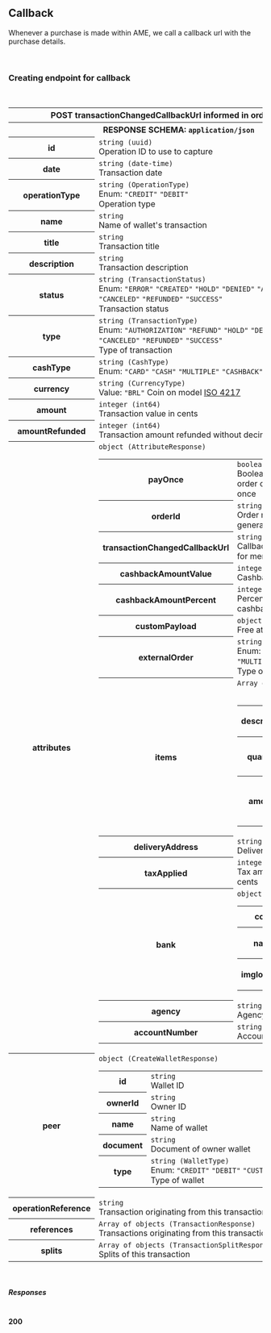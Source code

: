 <section id="callback">
  <h2>
    Callback
  </h2>
  <p>
    Whenever a purchase is made within AME, we call a callback url
    with the purchase details.
  </p>
  <br />
  <section id="criandoCallback">
    <h3>Creating endpoint for callback</h3>
    <br />
    <div class="table-responsive">
      <table class="table table-bordered">
        <tr>
          <th class="table-active text-center bg-light" colspan="2">
            <span class="badge badge-primary">POST</span>
            transactionChangedCallbackUrl informed in order creation
          </th>
        </tr>
        <tbody>
          <tr>
            <th class="table-active" colspan="2">
              RESPONSE SCHEMA: <code>application/json</code>
            </th>
          </tr>
          <tr>
            <th>id</th>
            <td>
              <code>string (uuid)</code>
              <br />
              Operation ID to use to capture
            </td>
          </tr>
          <tr>
            <th>date</th>
            <td>
              <code>string (date-time)</code>
              <br />
              Transaction date
            </td>
          </tr>
          <tr>
            <th>operationType</th>
            <td>
              <code>string (OperationType)</code>
              <br />
              Enum: <code>"CREDIT"</code> <code>"DEBIT"</code>
              <br />Operation type
            </td>
          </tr>
          <tr>
            <th>name</th>
            <td>
              <code>string</code>
              <br />Name of wallet's transaction
            </td>
          </tr>
          <tr>
            <th>title</th>
            <td>
              <code>string</code>
              <br />
              Transaction title
            </td>
          </tr>
          <tr>
            <th>description</th>
            <td>
              <code>string</code>
              <br />
              Transaction description
            </td>
          </tr>
          <tr>
            <th>status</th>
            <td>
              <code>string (TransactionStatus)</code>
              <br />
              Enum: <code>"ERROR"</code> <code>"CREATED"</code>
              <code>"HOLD"</code> <code>"DENIED"</code>
              <code>"AUTHORIZED"</code> <code>"CANCELED"</code>
              <code>"REFUNDED"</code> <code>"SUCCESS"</code> <br />
              Transaction status
            </td>
          </tr>
          <tr>
            <th>type</th>
            <td>
              <code>string (TransactionType)</code>
              <br />
              Enum: <code>"AUTHORIZATION"</code>
              <code>"REFUND"</code> <code>"HOLD"</code>
              <code>"DENIED"</code> <code>"AUTHORIZED"</code>
              <code>"CANCELED"</code> <code>"REFUNDED"</code>
              <code>"SUCCESS"</code> <br />
              Type of transaction
            </td>
          </tr>
          <tr>
            <th>cashType</th>
            <td>
              <code>string (CashType)</code>
              <br />
              Enum: <code>"CARD"</code> <code>"CASH"</code>
              <code>"MULTIPLE"</code>
              <code>"CASHBACK"</code> Payment type used
            </td>
          </tr>
          <tr>
            <th>currency</th>
            <td>
              <code>string (CurrencyType)</code>
              <br />
              Value: <code>"BRL"</code> Coin on model
              <a href="https://pt.wikipedia.org/wiki/ISO_4217">ISO 4217</a>
            </td>
          </tr>
          <tr>
            <th>amount</th>
            <td>
              <code>integer (int64)</code>
              <br />
              Transaction value in cents
            </td>
          </tr>
          <tr>
            <th>amountRefunded</th>
            <td>
              <code>integer (int64)</code>
              <br />
              Transaction amount refunded without decimal places
            </td>
          </tr>
          <tr>
            <th>attributes</th>
            <td>
              <code>object (AttributeResponse)</code>
              <br />
              <table class="table table-bordered">
                <tbody>
                  <tr>
                    <th>payOnce</th>
                    <td>
                      <code>boolean</code>
                      <br />
                      Boolean representing if order can be paid only
                      once
                    </td>
                  </tr>
                  <tr>
                    <th>orderId</th>
                    <td>
                      <code>string (uuid)</code>
                      <br />
                      Order reference that generated the payment
                    </td>
                  </tr>
                  <tr>
                    <th>transactionChangedCallbackUrl</th>
                    <td>
                      <code>string</code>
                      <br />
                      Callback URL configured for merchant
                    </td>
                  </tr>
                  <tr>
                    <th>cashbackAmountValue</th>
                    <td>
                      <code>integer</code>
                      <br />
                      Cashback amount in cents
                    </td>
                  </tr>
                  <tr>
                    <th>cashbackAmountPercent</th>
                    <td>
                      <code>integer</code>
                      <br />
                      Percentage given in cashback
                    </td>
                  </tr>
                  <tr>
                    <th>customPayload</th>
                    <td>
                      <code>object</code>
                      <br />
                      Free attributes
                    </td>
                  </tr>
                  <tr>
                    <th>externalOrder</th>
                    <td>
                      <code>string (CashType)</code>
                      <br />Enum: <code>"CARD"</code>
                      <code>"CASH"</code> <code>"MULTIPLE"</code>
                      <code>"CASHBACK"</code> <br />
                      Type of payment used
                    </td>
                  </tr>
                  <tr>
                    <th>
                      items
                    </th>
                    <td>
                      <code>Array of objects (item)</code>
                      <br />
                      <br />
                      <table class="table table-bordered">
                        <tbody>
                          <tr>
                            <th>description</th>
                            <td>
                              <code>string</code>
                              <br />Item description
                            </td>
                          </tr>
                          <tr>
                            <th>quantity</th>
                            <td>
                              <code>integer (int64)</code>
                              <br />Item quantity
                            </td>
                          </tr>
                          <tr>
                            <th>amount</th>
                            <td>
                              <code>integer (int64)</code>
                              <br />Item amount in cents
                            </td>
                          </tr>
                        </tbody>
                      </table>
                    </td>
                  </tr>
                  <tr>
                    <th>deliveryAddress</th>
                    <td>
                      <code>string</code>
                      <br />Delivery Address
                    </td>
                  </tr>
                  <tr>
                    <th>taxApplied</th>
                    <td>
                      <code>integer</code>
                      <br />Tax amount applied in cents
                    </td>
                  </tr>
                  <tr>
                    <th>bank</th>
                    <td>
                      <code>object (BankResponse)</code>
                      <br />
                      <table class="table table-bordered">
                        <tbody>
                          <tr>
                            <th>code</th>
                            <td>
                              <code>number</code>
                              <br />Bank code
                            </td>
                          </tr>
                          <tr>
                            <th>name</th>
                            <td>
                              <code>string</code>
                              <br />Bank name
                            </td>
                          </tr>
                          <tr>
                            <th>imglocation</th>
                            <td>
                              <code>string</code>
                              <br />URL icon (PNG)
                            </td>
                          </tr>
                        </tbody>
                      </table>
                    </td>
                  </tr>
                  <tr>
                    <th>agency</th>
                    <td>
                      <code>string</code>
                      <br />Agency of account
                    </td>
                  </tr>
                  <tr>
                    <th>accountNumber</th>
                    <td>
                      <code>string</code>
                      <br />Account number
                    </td>
                  </tr>
                </tbody>
              </table>
            </td>
          </tr>
          <tr>
            <th>peer</th>
            <td>
              <code>object (CreateWalletResponse)</code>
              <br />
              <table class="table table-bordered">
                <tbody>
                  <tr>
                    <th>id</th>
                    <td>
                      <code>string</code>
                      <br />Wallet ID
                    </td>
                  </tr>
                  <tr>
                    <th>ownerId</th>
                    <td>
                      <code>string</code>
                      <br />Owner ID
                    </td>
                  </tr>
                  <tr>
                    <th>name</th>
                    <td>
                      <code>string</code>
                      <br />Name of wallet
                    </td>
                  </tr>
                  <tr>
                    <th>document</th>
                    <td>
                      <code>string</code>
                      <br />Document of owner wallet
                    </td>
                  </tr>
                  <tr>
                    <th>type</th>
                    <td>
                      <code>string (WalletType)</code>
                      <br />Enum: <code>"CREDIT"</code>
                      <code>"DEBIT"</code>
                      <code>"CUSTOMER"</code>
                      <br />
                      Type of wallet
                    </td>
                  </tr>
                </tbody>
              </table>
            </td>
          </tr>
          <tr>
            <th>operationReference</th>
            <td>
              <code>string</code>
              <br />Transaction originating from this transaction
            </td>
          </tr>
          <tr>
            <th>references</th>
            <td>
              <code>Array of objects (TransactionResponse)</code>
              <br />Transactions originating from this transaction
              <br />
            </td>
          </tr>
          <tr>
            <th>splits</th>
            <td>
              <code>Array of objects (TransactionSplitResponse)</code>
              <br />Splits of this transaction
            </td>
          </tr>
        </tbody>
      </table>
    </div>
    <br />
    <h5>Responses</h5>
    <br />
    <div class="acoordion" id="accordionExample">
      <div class="card">
        <div class="card-header bg-ame-success text-success" id="heading200Create" data-toggle="collapse"
          data-target="#collapse200Create" aria-expanded="true" aria-controls="collapse200Create">
          <b>200</b>
        </div>
      </div>
    </div>
  </section>
</section>
